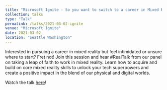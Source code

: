 ```yaml
---
title: "Microsoft Ignite - So you want to switch to a career in Mixed Reality?"
collection: talks
type: "Talk"
permalink: /talks/2021-03-02-ignite
venue: "Microsoft Ignite"
date: 2021-03-02
location: "Seattle Washington"
---
```


Interested in pursuing a career in mixed reality but feel intimidated or unsure where to start? Fret not! Join this session and hear #RealTalk from our panel on taking a leap of faith to work in mixed reality. Learn how to acquire and build on core mixed reality skills to unlock your tech superpowers and create a positive impact in the blend of our physical and digital worlds.

Watch the talk [here](https://youtu.be/H-Rz0_Gg0_k)!